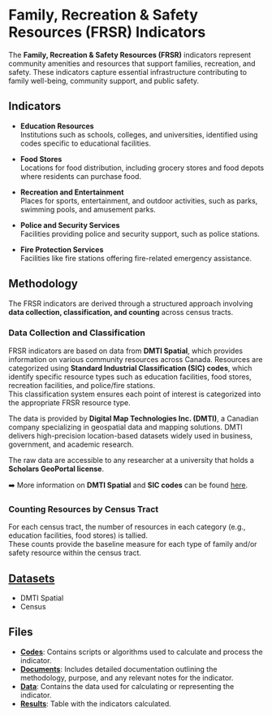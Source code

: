 # Family, Recreation & Safety Resources (FRSR) Indicators

The **Family, Recreation & Safety Resources (FRSR)** indicators represent community amenities and resources that support families, recreation, and safety. These indicators capture essential infrastructure contributing to family well-being, community support, and public safety.

## Indicators

- **Education Resources**  
  Institutions such as schools, colleges, and universities, identified using codes specific to educational facilities.

- **Food Stores**  
  Locations for food distribution, including grocery stores and food depots where residents can purchase food.

- **Recreation and Entertainment**  
  Places for sports, entertainment, and outdoor activities, such as parks, swimming pools, and amusement parks.

- **Police and Security Services**  
  Facilities providing police and security support, such as police stations.

- **Fire Protection Services**  
  Facilities like fire stations offering fire-related emergency assistance.

## Methodology

The FRSR indicators are derived through a structured approach involving **data collection, classification, and counting** across census tracts.

### Data Collection and Classification
FRSR indicators are based on data from **DMTI Spatial**, which provides information on various community resources across Canada. Resources are categorized using **Standard Industrial Classification (SIC) codes**, which identify specific resource types such as education facilities, food stores, recreation facilities, and police/fire stations.  
This classification system ensures each point of interest is categorized into the appropriate FRSR resource type.

The data is provided by **Digital Map Technologies Inc. (DMTI)**, a Canadian company specializing in geospatial data and mapping solutions. DMTI delivers high-precision location-based datasets widely used in business, government, and academic research.

The raw data are accessible to any researcher at a university that holds a **Scholars GeoPortal license**.

➡️ More information on **DMTI Spatial** and **SIC codes** can be found [here](https://www.ic.gc.ca/eic/site/cis-sic.nsf/eng/home).

### Counting Resources by Census Tract
For each census tract, the number of resources in each category (e.g., education facilities, food stores) is tallied.  
These counts provide the baseline measure for each type of family and/or safety resource within the census tract.

## [Datasets](https://github.com/csdul/pre_beta_datasets)

- DMTI Spatial
- Census

## Files

- [**Codes**](https://github.com/csdul/socioeconomic_context/tree/main/family_recreation_and_safety_resources/codes): Contains scripts or algorithms used to calculate and process the indicator.
- [**Documents**](https://github.com/csdul/socioeconomic_context/tree/main/family_recreation_and_safety_resources/documents): Includes detailed documentation outlining the methodology, purpose, and any relevant notes for the indicator.
- [**Data**](https://github.com/csdul/socioeconomic_context/tree/main/family_recreation_and_safety_resources/data): Contains the data used for calculating or representing the indicator.
- [**Results**](https://github.com/csdul/socioeconomic_context/tree/main/family_recreation_and_safety_resources/results): Table with the indicators calculated.

